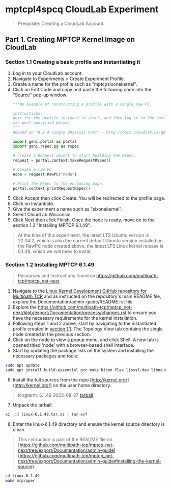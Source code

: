 # mptcpl4spcq CloudLab Experiment
> Prequisite: Creating a CloudLab Account.
## Part 1. Creating MPTCP Kernel Image on CloudLab
### Section 1.1 Creating a basic profile and instantiating it
   1. Log in to your CloudLab account.
   2. Navigate to Experiments > Create Experiment Profile.
   3. Create a name for the profile such as "mptcpsixonekernel".
   4. Click on Edit Code and copy and paste the following code into the "Source" pop-up window:
      ```python
      """An example of constructing a profile with a single raw PC.
      
      Instructions:
      Wait for the profile instance to start, and then log in to the host via the
      ssh port specified below.
      """
      #Based on "8.2 A single physical host" - http://docs.cloudlab.us/geni-lib.html
      
      import geni.portal as portal
      import geni.rspec.pg as rspec
      
      # Create a Request object to start building the RSpec.
      request = portal.context.makeRequestRSpec()
       
      # Create a raw PC
      node = request.RawPC("node")
      
      # Print the RSpec to the enclosing page.
      portal.context.printRequestRSpec()
      ```
   5. Click Accept then click Create.
      You will be redirected to the profile page.
   6. Click on Instantiate.
   7. Give the experiment a name such as "sixonekernel".
   8. Select CloudLab Wisconsin.
   9. Click Next then click Finish.
      Once the node is ready, move on to the section 1.2 "Installing MPTCP 6.1.49".

> At the time of this experiment,
                  the latest LTS Ubuntu version is 22.04.2, which is also the current default Ubuntu version installed on the RawPC node created above.
                  the latest LTS Linux kernel release is 6.1.49, which we will need to install.

### Section 1.2 Installing MPTCP 6.1.49
> Resources and Instructions found on https://github.com/multipath-tcp/mptcp_net-next
   1. Navigate to the <a href='https://github.com/multipath-tcp/mptcp_net-next'> Linux Kernel Development GitHub repository for Multipath TCP</a> and as instructed on the repository's main README file, explore the Documentation/admin-guide/README.rst file.
   2. Explore the <a href='https://github.com/multipath-tcp/mptcp_net-next/blob/export/Documentation/process/changes.rst'>https://github.com/multipath-tcp/mptcp_net-next/blob/export/Documentation/process/changes.rst</a> to ensure you have the necessary requirements for the kernel installation.
   3. Following steps 1 and 2 above, start by navigating to the instantiated profile created in [section 1.1](#section-11-creating-a-basic-profile-and-instantiating-it).
The Topology View tab contains the single node created in the previous section.
   4. Click on the node to view a popup menu, and click Shell.
A new tab is opened titled 'node' with a browser-based shell interface.
   5. Start by updating the package lists on the system and installing the necessary packages and tools:
   ```bash
   sudo apt update
   sudo apt install build-essential gcc make bison flex libssl-dev libncurses5-dev bc
   ```
   6. Install the full sources from the repo [http://kernel.org/](http://kernel.org/) on the user home directory.
   > longterm: 	6.1.49 	2023-08-27 	[tarball](https://cdn.kernel.org/pub/linux/kernel/v6.x/linux-6.1.49.tar.xz)
   7. Unpack the tarball:
   ```bash
   xz -cd linux-6.1.49.tar.xz | tar xvf -
   ```
   8. Enter the linux-6.1.49 directory and ensure the kernel source directory is clean
> This instruction is part of the README file on [https://github.com/multipath-tcp/mptcp_net-next/tree/export/Documentation/admin-guide](https://github.com/multipath-tcp/mptcp_net-next/tree/export/Documentation/admin-guide#installing-the-kernel-source)
   ```bash
   cd linux-6.1.49
   make mrproper
   ```
